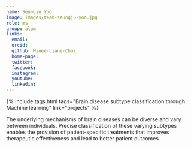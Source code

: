 ```yaml
---
name: Seungju Yoo
image: images/team-seungju-yoo.jpg
role: ms
group: alum
links:
  email: 
  orcid: 
  github: Minee-Liane-Choi
  home-page: 
  twitter: 
  facebook: 
  instagram: 
  youtube: 
  linkedin: 
---
```


{%
  include tags.html
  tags="Brain disease subtype classification through Machine learning"
  link="projects"
%}

The underlying mechanisms of brain diseases can be diverse and vary between individuals. Precise classification of these varying subtypes enables the provision of patient-specific treatments that improves therapeutic effectiveness and lead to better patient outcomes.
